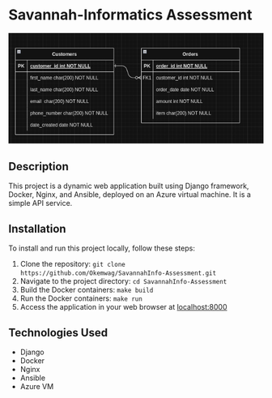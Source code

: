 # Savannah-Informatics Assessment

![Database Schema](DatabaseSchema.png)

## Description

This project is a dynamic web application built using Django framework, Docker, Nginx, and Ansible, deployed on an Azure virtual machine. It is a simple API service.

## Installation

To install and run this project locally, follow these steps:

1. Clone the repository: `git clone https://github.com/Okemwag/SavannahInfo-Assessment.git`
2. Navigate to the project directory: `cd SavannahInfo-Assessment`
3. Build the Docker containers: `make build`
4. Run the Docker containers: `make run`
5. Access the application in your web browser at [localhost:8000](http://localhost:8000)


## Technologies Used

- Django
- Docker
- Nginx
- Ansible
- Azure VM
